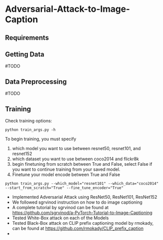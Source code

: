 # Adversarial-Attack-to-Image-Caption

## Requirements

## Getting Data
#TODO

## Data Preprocessing
#TODO

## Training
Check training options: 
```
python train_args.py -h
```
To begin training, you must specify 
1. which model you want to use between resnet50, resnet101, and resnet152
2. which dataset you want to use between coco2014 and flickr8k
3. begin finetuning from scratch between True and False, select False if you want to continue training from your saved model.
4. Finetune your model encode between True and False
```
python train_args.py --which_model="resnet101" --which_data="coco2014" --start_from_scratch="True" --fine_tune_encoder="True"

```
- Implemented Adversarial Attack using ResNet50, ResNet101, ResNet152
- We followed sgrvinod instruction on how to do image captioning
- A complete tutorial by sgrvinod can be found at https://github.com/sgrvinod/a-PyTorch-Tutorial-to-Image-Captioning
- Tested White-Box attack on each of the Models
- Tested Black-Box attack on CLIP prefix captioning model by rmokady, can be found at https://github.com/rmokady/CLIP_prefix_caption
- 
